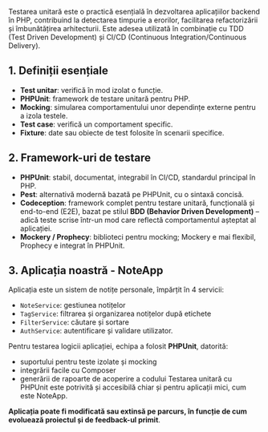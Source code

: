 
Testarea unitară este o practică esențială în dezvoltarea aplicațiilor backend în PHP, contribuind la detectarea timpurie a erorilor, facilitarea refactorizării și îmbunătățirea arhitecturii.
Este adesea utilizată în combinație cu TDD (Test Driven Development) și CI/CD (Continuous Integration/Continuous Delivery).

## 1. Definiții esențiale
- **Test unitar**: verifică în mod izolat o funcție.
- **PHPUnit**: framework de testare unitară pentru PHP.
- **Mocking**: simularea comportamentului unor dependințe externe pentru a izola testele.
- **Test case**: verifică un comportament specific.
- **Fixture**: date sau obiecte de test folosite în scenarii specifice.

## 2. Framework-uri de testare
- **PHPUnit**: stabil, documentat, integrabil în CI/CD, standardul principal în PHP.
- **Pest**: alternativă modernă bazată pe PHPUnit, cu o sintaxă concisă.
- **Codeception**: framework complet pentru testare unitară, funcțională și end-to-end (E2E), bazat pe stilul **BDD (Behavior Driven Development)** – adică teste scrise într-un mod care reflectă comportamentul așteptat al aplicației.
- **Mockery / Prophecy**: biblioteci pentru mocking; Mockery e mai flexibil, Prophecy e integrat în PHPUnit.

## 3. Aplicația noastră - NoteApp 
Aplicația este un sistem de notițe personale, împărțit în 4 servicii:
- `NoteService`: gestiunea notițelor
- `TagService`: filtrarea și organizarea notițelor după etichete
- `FilterService`: căutare și sortare
- `AuthService`: autentificare și validare utilizator.

Pentru testarea logicii aplicației, echipa a folosit **PHPUnit**, datorită:
- suportului pentru teste izolate și mocking
- integrării facile cu Composer
- generării de rapoarte de acoperire a codului
Testarea unitară cu PHPUnit este potrivită și accesibilă chiar și pentru aplicații mici, cum este NoteApp.

**Aplicația poate fi modificată sau extinsă pe parcurs, în funcție de cum evoluează proiectul și de feedback-ul primit**.
